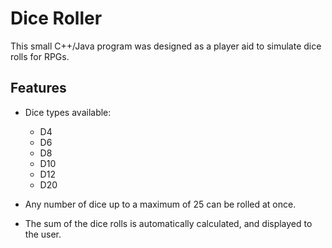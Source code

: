 # Dice Roller

This small C++/Java program was designed as a player aid to simulate dice rolls for RPGs.

## Features

* Dice types available:
  * D4
  * D6
  * D8
  * D10
  * D12
  * D20

* Any number of dice up to a maximum of 25 can be rolled at once.

* The sum of the dice rolls is automatically calculated, and displayed to the user.

